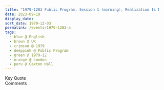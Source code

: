 ```yaml
---
title: "1979-1203 Public Program, Session 1 (morning), Realization Is Not of the Intellect, Caxton Hall, 10 Caxton Street, Westminster, London, UK"
date: 2023-09-19
display_date: 
sort_date: 1979-12-03
permalink: /events/1979-1203-a
tags:
  - blue @ English
  - brown @ UK
  - crimson @ 1979
  - deeppink @ Public Program
  - green @ 1979-12
  - orange @ London
  - peru @ Caxton Hall
---
```


<wave-list>
  <list-title color="green" width="75">Key Quote</list-title>
  <list-item color="BlanchedAlmond"  width="200"></list-item>
  <list-item color="Lavender"></list-item>
  <list-item color="BlanchedAlmond"></list-item>
</wave-list>

<br>

<wave-list>
  <list-title color="green" width="75">Comments</list-title>
  <list-item color="BlanchedAlmond"  width="200"></list-item>
  <list-item color="Lavender"></list-item>
  <list-item color="BlanchedAlmond"></list-item>
</wave-list>